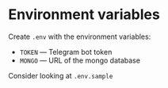 # Environment variables

Create `.env` with the environment variables:

- `TOKEN` — Telegram bot token
- `MONGO` — URL of the mongo database

Consider looking at `.env.sample`